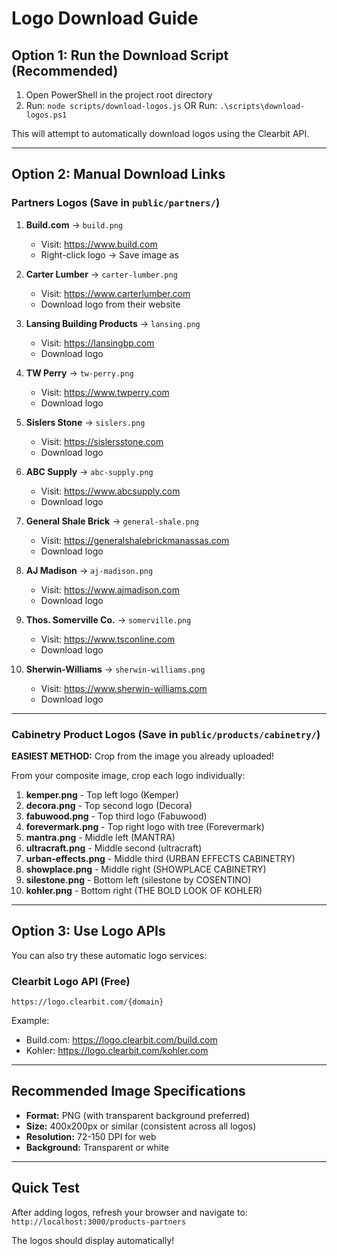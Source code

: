 # Logo Download Guide

## Option 1: Run the Download Script (Recommended)

1. Open PowerShell in the project root directory
2. Run: `node scripts/download-logos.js`
   OR
   Run: `.\scripts\download-logos.ps1`

This will attempt to automatically download logos using the Clearbit API.

---

## Option 2: Manual Download Links

### Partners Logos (Save in `public/partners/`)

1. **Build.com** → `build.png`
   - Visit: https://www.build.com
   - Right-click logo → Save image as

2. **Carter Lumber** → `carter-lumber.png`
   - Visit: https://www.carterlumber.com
   - Download logo from their website

3. **Lansing Building Products** → `lansing.png`
   - Visit: https://lansingbp.com
   - Download logo

4. **TW Perry** → `tw-perry.png`
   - Visit: https://www.twperry.com
   - Download logo

5. **Sislers Stone** → `sislers.png`
   - Visit: https://sislersstone.com
   - Download logo

6. **ABC Supply** → `abc-supply.png`
   - Visit: https://www.abcsupply.com
   - Download logo

7. **General Shale Brick** → `general-shale.png`
   - Visit: https://generalshalebrickmanassas.com
   - Download logo

8. **AJ Madison** → `aj-madison.png`
   - Visit: https://www.ajmadison.com
   - Download logo

9. **Thos. Somerville Co.** → `somerville.png`
   - Visit: https://www.tsconline.com
   - Download logo

10. **Sherwin-Williams** → `sherwin-williams.png`
    - Visit: https://www.sherwin-williams.com
    - Download logo

---

### Cabinetry Product Logos (Save in `public/products/cabinetry/`)

**EASIEST METHOD:** Crop from the image you already uploaded!

From your composite image, crop each logo individually:

1. **kemper.png** - Top left logo (Kemper)
2. **decora.png** - Top second logo (Decora)
3. **fabuwood.png** - Top third logo (Fabuwood)
4. **forevermark.png** - Top right logo with tree (Forevermark)
5. **mantra.png** - Middle left (MANTRA)
6. **ultracraft.png** - Middle second (ultracraft)
7. **urban-effects.png** - Middle third (URBAN EFFECTS CABINETRY)
8. **showplace.png** - Middle right (SHOWPLACE CABINETRY)
9. **silestone.png** - Bottom left (silestone by COSENTINO)
10. **kohler.png** - Bottom right (THE BOLD LOOK OF KOHLER)

---

## Option 3: Use Logo APIs

You can also try these automatic logo services:

### Clearbit Logo API (Free)
```
https://logo.clearbit.com/{domain}
```

Example:
- Build.com: https://logo.clearbit.com/build.com
- Kohler: https://logo.clearbit.com/kohler.com

---

## Recommended Image Specifications

- **Format:** PNG (with transparent background preferred)
- **Size:** 400x200px or similar (consistent across all logos)
- **Resolution:** 72-150 DPI for web
- **Background:** Transparent or white

---

## Quick Test

After adding logos, refresh your browser and navigate to:
`http://localhost:3000/products-partners`

The logos should display automatically!
